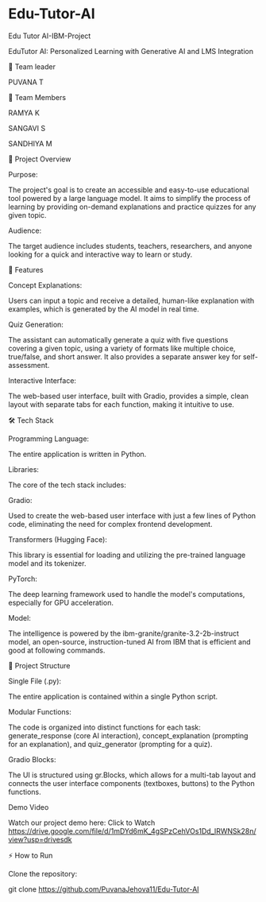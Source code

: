 # Edu-Tutor-AI
Edu Tutor AI-IBM-Project

EduTutor AI: Personalized Learning with Generative AI and LMS Integration

👥 Team leader

PUVANA T

👥 Team Members

RAMYA K

SANGAVI S

SANDHIYA M

📌 Project Overview


Purpose: 

The project's goal is to create an accessible and easy-to-use educational tool powered by a large language model. It aims to simplify the process of learning by providing on-demand explanations and practice quizzes for any given topic.

Audience: 

The target audience includes students, teachers, researchers, and anyone looking for a quick and interactive way to learn or study.

🚀 Features


Concept Explanations:

 Users can input a topic and receive a detailed, human-like explanation with examples, which is generated by the AI model in real time.


Quiz Generation: 

The assistant can automatically generate a quiz with five questions covering a given topic, using a variety of formats like multiple choice, true/false, and short answer. It also provides a separate answer key for self-assessment.


Interactive Interface: 

The web-based user interface, built with Gradio, provides a simple, clean layout with separate tabs for each function, making it intuitive to use.

🛠 Tech Stack


Programming Language:

 
The entire application is written in Python.

Libraries: 

The core of the tech stack includes:

Gradio: 

Used to create the web-based user interface with just a few lines of Python code, eliminating the need for complex frontend development.

Transformers (Hugging Face): 

This library is essential for loading and utilizing the pre-trained language model and its tokenizer.

PyTorch: 

The deep learning framework used to handle the model's computations, especially for GPU acceleration.

Model: 

The intelligence is powered by the ibm-granite/granite-3.2-2b-instruct model, an open-source, instruction-tuned AI from IBM that is efficient and good at following commands.

📂 Project Structure

Single File (.py): 

The entire application is contained within a single Python script.

Modular Functions: 

The code is organized into distinct functions for each task: generate_response (core AI interaction), concept_explanation (prompting for an explanation), and quiz_generator (prompting for a quiz).


Gradio Blocks: 


The UI is structured using gr.Blocks, which allows for a multi-tab layout and connects the user interface components (textboxes, buttons) to the Python functions.

Demo Video

Watch our project demo here: Click to Watch
https://drive.google.com/file/d/1mDYd6mK_4gSPzCehVOs1Dd_IRWNSk28n/view?usp=drivesdk

⚡ How to Run

Clone the repository:

git clone https://github.com/PuvanaJehova11/Edu-Tutor-AI
